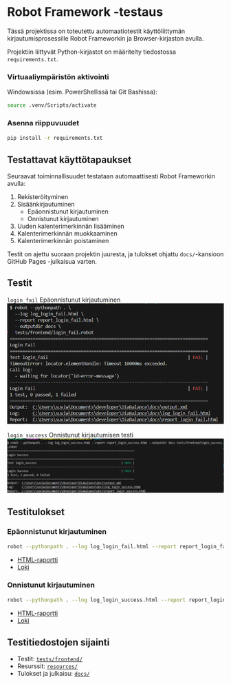 # Robot Framework -testaus

Tässä projektissa on toteutettu automaatiotestit käyttöliittymän kirjautumisprosessille Robot Frameworkin ja Browser-kirjaston avulla.

Projektiin liittyvät Python-kirjastot on määritelty tiedostossa `requirements.txt`.

### Virtuaaliympäristön aktivointi

Windowsissa (esim. PowerShellissä tai Git Bashissa):
```bash
source .venv/Scripts/activate
```

### Asenna riippuvuudet
```bash
pip install -r requirements.txt
```


## Testattavat käyttötapaukset

Seuraavat toiminnallisuudet testataan automaattisesti Robot Frameworkin avulla:

1. Rekisteröityminen
2. Sisäänkirjautuminen
   - Epäonnistunut kirjautuminen
   - Onnistunut kirjautuminen
3. Uuden kalenterimerkinnän lisääminen
4. Kalenterimerkinnän muokkaaminen
5. Kalenterimerkinnän poistaminen

Testit on ajettu suoraan projektin juuresta, ja tulokset ohjattu `docs/`-kansioon GitHub Pages -julkaisua varten.

## Testit

`login_fail` Epäonnistunut kirjautuminen  
![login FAIL](screenshots/login_FAIL.png)

`login_success` Onnistunut kirjautumisen testi  
![login SUCCESS](screenshots/login_SUCCESS.png)

## Testitulokset

### Epäonnistunut kirjautuminen

```bash
robot --pythonpath . --log log_login_fail.html --report report_login_fail.html --outputdir docs tests/frontend/login_fail.robot
```

- [HTML-raportti](report_login_fail.html)
- [Loki](log_login_fail.html)

### Onnistunut kirjautuminen

```bash
robot --pythonpath . --log log_login_success.html --report report_login_success.html --outputdir docs tests/frontend/login_success.robot
```

- [HTML-raportti](report_login_success.html)
- [Loki](log_login_success.html)

## Testitiedostojen sijainti

- Testit: [`tests/frontend/`](tests/frontend/)
- Resurssit: [`resources/`](resources/)
- Tulokset ja julkaisu: [`docs/`](docs/)

